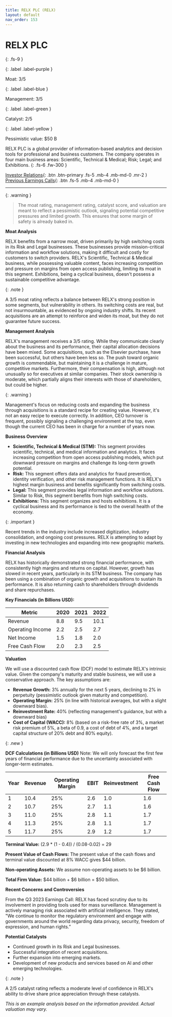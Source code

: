 ```yaml
---
title: RELX PLC (RELX)
layout: default
nav_order: 153
---
```


# RELX PLC
{: .fs-9 }

{: .label .label-purple }

Moat: 3/5

{: .label .label-blue }

Management: 3/5

{: .label .label-green }

Catalyst: 2/5

{: .label .label-yellow }

Pessimistic value: $50 B

RELX PLC is a global provider of information-based analytics and decision tools for professional and business customers.  The company operates in four main business areas: Scientific, Technical & Medical; Risk; Legal; and Exhibitions.
{: .fs-6 .fw-300 }

[Investor Relations](https://www.google.com/search?q=RELX+investor+relations){: .btn .btn-primary .fs-5 .mb-4 .mb-md-0 .mr-2 }
[Previous Earnings Calls](https://discountingcashflows.com/company/RELX/transcripts/){: .btn .fs-5 .mb-4 .mb-md-0 }

---

{: .warning } 
>The moat rating, management rating, catalyst score, and valuation are meant to reflect a pessimistic outlook, signaling potential competitive pressures and limited growth. This ensures that some margin of safety is already baked in.


**Moat Analysis**

RELX benefits from a narrow moat, driven primarily by high switching costs in its Risk and Legal businesses.  These businesses provide mission-critical information and workflow solutions, making it difficult and costly for customers to switch providers. RELX's Scientific, Technical & Medical business, while possessing valuable content, faces increasing competition and pressure on margins from open access publishing, limiting its moat in this segment.  Exhibitions, being a cyclical business, doesn't possess a sustainable competitive advantage.

{: .note }

A 3/5 moat rating reflects a balance between RELX's strong position in some segments, but vulnerability in others. Its switching costs are real, but not insurmountable, as evidenced by ongoing industry shifts. Its recent acquisitions are an attempt to reinforce and widen its moat, but they do not guarantee future success.


**Management Analysis**

RELX's management receives a 3/5 rating.  While they communicate clearly about the business and its performance, their capital allocation decisions have been mixed.  Some acquisitions, such as the Elsevier purchase, have been successful, but others have been less so. The push toward organic growth is commendable, but maintaining it is a challenge in mature, competitive markets.  Furthermore, their compensation is high, although not unusually so for executives at similar companies.  Their stock ownership is moderate, which partially aligns their interests with those of shareholders, but could be higher.  

{: .warning }

Management's focus on reducing costs and expanding the business through acquisitions is a standard recipe for creating value. However, it's not an easy recipe to execute correctly. In addition, CEO turnover is frequent, possibly signaling a challenging environment at the top, even though the current CEO has been in charge for a number of years now.


**Business Overview**

* **Scientific, Technical & Medical (STM):** This segment provides scientific, technical, and medical information and analytics.  It faces increasing competition from open access publishing models, which put downward pressure on margins and challenge its long-term growth potential.
* **Risk:**  This segment offers data and analytics for fraud prevention, identity verification, and other risk management functions. It is RELX's highest margin business and benefits significantly from switching costs. 
* **Legal:** This segment provides legal information and workflow solutions. Similar to Risk, this segment benefits from high switching costs.
* **Exhibitions:** This segment organizes and hosts exhibitions. It is a cyclical business and its performance is tied to the overall health of the economy.

{: .important }

Recent trends in the industry include increased digitization, industry consolidation, and ongoing cost pressures.  RELX is attempting to adapt by investing in new technologies and expanding into new geographic markets.


**Financial Analysis**

RELX has historically demonstrated strong financial performance, with consistently high margins and returns on capital. However, growth has slowed in recent years, particularly in its STM business. The company has been using a combination of organic growth and acquisitions to sustain its performance.  It is also returning cash to shareholders through dividends and share repurchases.

**Key Financials (in Billions USD):**

| Metric             | 2020 | 2021 | 2022 |
| ----------------- | ---- | ---- | ---- |
| Revenue            | 8.8  | 9.5  | 10.1 |
| Operating Income  | 2.2  | 2.5  | 2.7  |
| Net Income        | 1.5  | 1.8  | 2.0  |
| Free Cash Flow    | 2.0  | 2.3  | 2.5  |

**Valuation**

We will use a discounted cash flow (DCF) model to estimate RELX's intrinsic value. Given the company's maturity and stable business, we will use a conservative approach. The key assumptions are:

* **Revenue Growth:** 3% annually for the next 5 years, declining to 2% in perpetuity (pessimistic outlook given maturity and competition).
* **Operating Margin:** 25% (in line with historical averages, but with a slight downward bias).
* **Reinvestment Rate:** 40% (reflecting management's guidance, but with a downward bias)
* **Cost of Capital (WACC):** 8% (based on a risk-free rate of 3%, a market risk premium of 5%, a beta of 0.9, a cost of debt of 4%, and a target capital structure of 20% debt and 80% equity).

{: .new }

**DCF Calculations (in Billions USD)**
Note: We will only forecast the first few years of financial performance due to the uncertainty associated with longer-term estimates.

| Year | Revenue | Operating Margin | EBIT | Reinvestment | Free Cash Flow |
|---|---|---|---|---|---|
| 1 | 10.4 | 25% | 2.6 | 1.0 | 1.6 |
| 2 | 10.7 | 25% | 2.7 | 1.1 | 1.6 |
| 3 | 11.0 | 25% | 2.8 | 1.1 | 1.7 |
| 4 | 11.3 | 25% | 2.8 | 1.1 | 1.7 |
| 5 | 11.7 | 25% | 2.9 | 1.2 | 1.7 |


**Terminal Value:** (2.9 * (1 - 0.4)) / (0.08-0.02) = 29

**Present Value of Cash Flows:** The present value of the cash flows and terminal value discounted at 8% WACC gives $44 billion.

**Non-operating Assets:**  We assume non-operating assets to be $6 billion.

**Total Firm Value:** $44 billion + $6 billion = $50 billion.

**Recent Concerns and Controversies**

From the Q3 2023 Earnings Call: RELX has faced scrutiny due to its involvement in providing tools used for mass surveillance. Management is actively managing risk associated with artificial intelligence. They stated, "We continue to monitor the regulatory environment and engage with governments around the world regarding data privacy, security, freedom of expression, and human rights.”

**Potential Catalysts**

* Continued growth in its Risk and Legal businesses.
* Successful integration of recent acquisitions.
* Further expansion into emerging markets.
* Development of new products and services based on AI and other emerging technologies.

{: .note }

A 2/5 catalyst rating reflects a moderate level of confidence in RELX's ability to drive share price appreciation through these catalysts.


*This is an example analysis based on the information provided.  Actual valuation may vary.*